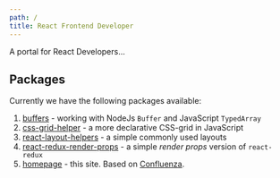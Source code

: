 ```yaml
---
path: /
title: React Frontend Developer
---
```


A portal for React Developers...

## Packages

Currently we have the following packages available:

1. [buffers] - working with NodeJs `Buffer` and JavaScript `TypedArray`
1. [css-grid-helper] - a more declarative CSS-grid in JavaScript
1. [react-layout-helpers] - a simple commonly used layouts
1. [react-redux-render-props] - a simple *render props* version of `react-redux`
1. [homepage] - this site. Based on [Confluenza](https://github.com/Charterhouse/confluenza).

[buffers]: https://github.com/Charterhouse/react-frontend-developer/tree/master/workspaces/buffers
[css-grid-helper]: https://github.com/Charterhouse/react-frontend-developer/tree/master/workspaces/css-grid-helper
[react-layout-helpers]: https://github.com/Charterhouse/react-frontend-developer/tree/master/workspaces/react-layout-helpers
[react-redux-render-props]: https://github.com/Charterhouse/react-frontend-developer/tree/master/workspaces/react-redux-render-prop
[homepage]: https://github.com/Charterhouse/react-frontend-developer/tree/master/workspaces/homepage